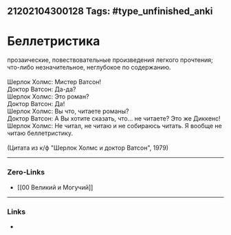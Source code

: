 21202104300128
Tags: #type_unfinished_anki 
---
# Беллетристика

прозаические, повествовательные произведения легкого прочтения; что-либо незначительное, неглубокое по содержанию.<br><br>Шерлок Холмс: Мистер Ватсон!<br>Доктор Ватсон: Да-да?<br>Шерлок Холмс: Это роман?<br>Доктор Ватсон: Да!<br>Шерлок Холмс: Вы что, читаете романы?<br>Доктор Ватсон: А Вы хотите сказать, что… не читаете? Это же Диккенс!<br>Шерлок Холмс: Не читал, не читаю и не собираюсь читать. Я вообще не читаю беллетристику.<br><br>(Цитата из к/ф "Шерлок Холмс и доктор Ватсон", 1979)

---
### Zero-Links
- [[00 Великий и Могучий]]
---
### Links
-